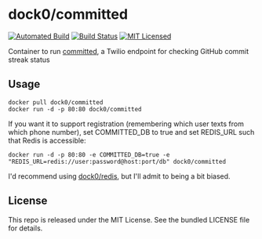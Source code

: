 dock0/committed
=======

[![Automated Build](http://img.shields.io/badge/automated-build-green.svg)](https://hub.docker.com/r/dock0/committed/)
[![Build Status](https://img.shields.io/circleci/project/dock0/committed.svg)](https://circleci.com/gh/dock0/committed)
[![MIT Licensed](http://img.shields.io/badge/license-MIT-green.svg)](https://tldrlegal.com/license/mit-license)

Container to run [committed](https://github.com/akerl/committed), a Twilio endpoint for checking GitHub commit streak status

## Usage

```
docker pull dock0/committed
docker run -d -p 80:80 dock0/committed
```

If you want it to support registration (remembering which user texts from which phone number), set COMMITTED_DB to true and set REDIS_URL such that Redis is accessible:

```
docker run -d -p 80:80 -e COMMITTED_DB=true -e "REDIS_URL=redis://user:password@host:port/db" dock0/committed
```

I'd recommend using [dock0/redis](https://github.com/dock0/redis), but I'll admit to being a bit biased.

## License

This repo is released under the MIT License. See the bundled LICENSE file for details.

